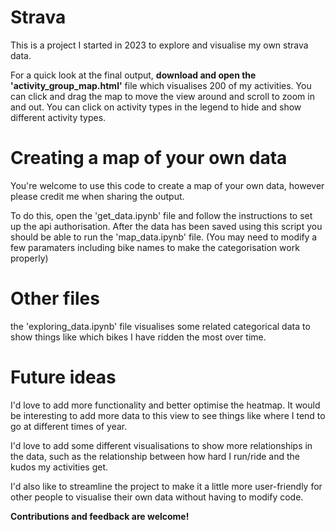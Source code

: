 # Strava
This is a project I started in 2023 to explore and visualise my own strava data.

For a quick look at the final output, **download and open the 'activity_group_map.html'** file which visualises 200 of my activities.
You can click and drag the map to move the view around and scroll to zoom in and out.
You can click on activity types in the legend to hide and show different activity types.

# Creating a map of your own data
You're welcome to use this code to create a map of your own data, however please credit me when sharing the output.

To do this, open the 'get_data.ipynb' file and follow the instructions to set up the api authorisation.
After the data has been saved using this script you should be able to run the 'map_data.ipynb' file.
(You may need to modify a few paramaters including bike names to make the categorisation work properly)

# Other files
the 'exploring_data.ipynb' file visualises some related categorical data to show things like which bikes I have ridden the most over time.

# Future ideas
I'd love to add more functionality and better optimise the heatmap. It would be interesting to add more data to this view to see things like where I tend to go at different times of year.

I'd love to add some different visualisations to show more relationships in the data, such as the relationship between how hard I run/ride and the kudos my activities get.

I'd also like to streamline the project to make it a little more user-friendly for other people to visualise their own data without having to modify code.


**Contributions and feedback are welcome!**
